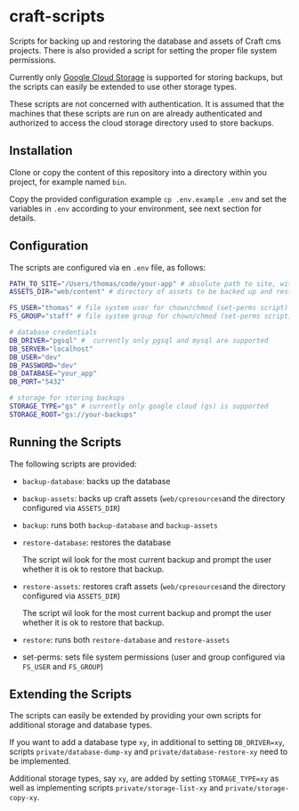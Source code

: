 # craft-scripts

Scripts for backing up and restoring the database and assets of Craft cms projects. There is also provided a script for setting the proper file system permissions.

Currently only [Google Cloud Storage](https://cloud.google.com/storage) is supported for storing backups, but the scripts can easily be extended to use other storage types.

These scripts are not concerned with authentication. It is assumed that the machines that these scripts are run on are already authenticated and authorized to access the cloud storage directory used to store backups.

## Installation

Clone or copy the content of this repository into a directory within you project, for example named `bin`.

Copy the provided configuration example `cp .env.example .env` and set the variables in `.env` according to your environment, see next section for details.

## Configuration

The scripts are configured via en `.env` file, as follows:

```bash
PATH_TO_SITE="/Users/thomas/code/your-app" # absolute path to site, without trailing slash
ASSETS_DIR="web/content" # directory of assets to be backed up and restored

FS_USER="thomas" # file system user for chown/chmod (set-perms script)
FS_GROUP="staff" # file system group for chown/chmod (set-perms script)

# database credentials
DB_DRIVER="pgsql" #  currently only pgsql and mysql are supported
DB_SERVER="localhost"
DB_USER="dev"
DB_PASSWORD="dev"
DB_DATABASE="your_app"
DB_PORT="5432"

# storage for storing backups
STORAGE_TYPE="gs" # currently only google cloud (gs) is supported
STORAGE_ROOT="gs://your-backups"
```

## Running the Scripts

The following scripts are provided:

- `backup-database`: backs up the database

- `backup-assets`: backs up craft assets (`web/cpresources`and the directory configured via `ASSETS_DIR`)

- `backup`: runs both `backup-database` and `backup-assets`

- `restore-database`: restores the database

    The script wil look for the most current backup and prompt the user whether it is ok to restore that backup.

- `restore-assets`: restores craft assets (`web/cpresources`and the directory configured via `ASSETS_DIR`)

    The script wil look for the most current backup and prompt the user whether it is ok to restore that backup.

- `restore`: runs both `restore-database` and `restore-assets`

- set-perms: sets file system permissions (user and group configured via `FS_USER` and `FS_GROUP`)

## Extending the Scripts

The scripts can easily be extended by providing your own scripts for additional storage and database types.

If you want to add a database type `xy`, in additional to setting `DB_DRIVER=xy`, scripts `private/database-dump-xy` and `private/database-restore-xy` need to be implemented.

Additional storage types, say `xy`, are added by setting `STORAGE_TYPE=xy` as well as implementing scripts `private/storage-list-xy` and `private/storage-copy-xy`.
